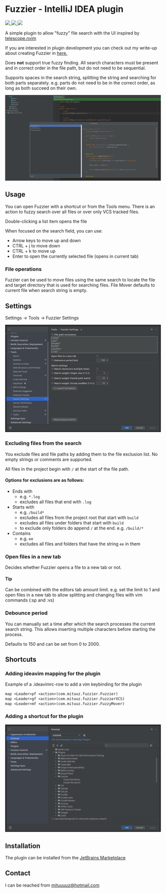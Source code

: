 # Fuzzier - IntelliJ IDEA plugin
<p align="left">
    <a href="https://plugins.jetbrains.com/plugin/23451-fuzzier" alt="Downloads">
        <img src="https://img.shields.io/jetbrains/plugin/d/23451-fuzzier" />
    </a>
    <a href="https://plugins.jetbrains.com/plugin/23451-fuzzier/versions" alt="Latest Version">
        <img src="https://img.shields.io/jetbrains/plugin/v/23451-fuzzier" />
    </a>
    <a href="https://plugins.jetbrains.com/plugin/23451-fuzzier/reviews" alt="Plugin Reviews">
        <img src="https://img.shields.io/jetbrains/plugin/r/stars/23451-fuzzier" />
    </a>
</p>

A simple plugin to allow "fuzzy" file search with the UI inspired by [telescope.nvim](https://github.com/nvim-telescope/telescope.nvim)

If you are interested in plugin development you can check out my write-up about creating Fuzzier in [here.](https://mituuz.com/content/fuzzier_development.html)

Does **not** support true fuzzy finding. All search characters must be present and in correct order in the file path, 
but do not need to be sequential.

Supports spaces in the search string, splitting the string and searching for both parts separately. 
e.g. parts do not need to be in the correct order, as long as both succeed on their own.

![The UI consist of three parts. A file list on the top left, search field on the bottom left and the preview pane on the right](assets/FuzzierUI.png "An image of the plugin UI")

## Usage
You can open Fuzzier with a shortcut or from the Tools menu. There is an action to fuzzy search over all files or over
only VCS tracked files.

Double-clicking a list item opens the file

When focused on the search field, you can use:
- Arrow keys to move up and down
- CTRL + j to move down
- CTRL + k to move up
- Enter to open the currently selected file (opens in current tab)

### File operations
Fuzzier can be used to move files using the same search to locate the file and target directory that is used for 
searching files. File Mover defaults to current file when search string is empty.

## Settings
Settings → Tools → Fuzzier Settings

![A picture of the IntelliJ IDEA settings, showing Fuzzier settings](assets/FuzzierSettings.png "An image of the IntelliJ IDEA settings")

### Excluding files from the search
You exclude files and file paths by adding them to the file exclusion list.
No empty strings or comments are supported.

All files in the project begin with `/` at the start of the file path.

#### Options for exclusions are as follows:
- Ends with
  - e.g. `*.log`
  - excludes all files that end with `.log`
- Starts with
  - e.g. `/build*`
  - excludes all files from the project root that start with `build`
  - excludes all files under folders that start with `build`
  - to exclude only folders do append `/` at the end. e.g. `/build/*`
- Contains
  - e.g. `ee`
  - excludes all files and folders that have the string `ee` in them

### Open files in a new tab
Decides whether Fuzzier opens a file to a new tab or not.

#### Tip
Can be combined with the editors tab amount limit. e.g. set the limit to 1 and open files in a new tab to allow splitting and changing files with vim commands (:sp and :vs)

### Debounce period
You can manually set a time after which the search processes the current search string. 
This allows inserting multiple characters before starting the process.

Defaults to 150 and can be set from 0 to 2000.

## Shortcuts
### Adding ideavim mapping for the plugin
Example of a .ideavimrc-row to add a vim keybinding for the plugin
```
map <Leader>pf <action>(com.mituuz.fuzzier.Fuzzier)
map <Leader>gf <action>(com.mituuz.fuzzier.FuzzierVCS)
map <Leader>mf <action>(com.mituuz.fuzzier.FuzzyMover)
```

### Adding a shortcut for the plugin
![A picture of the IntelliJ IDEA settings, showing where to set the shortcut](assets/Shortcut.png "An image of the IntelliJ IDEA settings")

## Installation
The plugin can be installed from the [JetBrains Marketplace](https://plugins.jetbrains.com/plugin/23451-fuzzier)

## Contact
I can be reached from <mituuuuz@hotmail.com>
